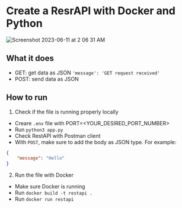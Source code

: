 # Create a ResrAPI with Docker and Python

![Screenshot 2023-06-11 at 2 06 31 AM](https://github.com/chrislevn/dockerfile-practices/assets/32094007/21019967-12fd-4eaf-9d82-527362b86038)

## What it does
- GET: get data as JSON `'message': 'GET request received'`
- POST: send data as JSON

## How to run
1. Check if the file is running properly locally
- Creare `.env` file with PORT=<YOUR_DESIRED_PORT_NUMBER>
- Run `python3 app.py`
- Check RestAPI with Postman client
- With `POST`, make sure to add the body as JSON type. For example:

```JSON
{
    "message": "Hello"
}
```


2. Run the file with Docker
- Make sure Docker is running
- Run `docker build -t restapi . `
- Run `docker run restapi`
